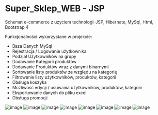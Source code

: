 # Super_Sklep_WEB - JSP

Schemat e-commerce z użyciem technologii JSP, Hibernate, MySql, Html, Bootstrap 4  

Funkcjonalności wykorzystane w projekcie:
- Baza Danych MySql
- Rejestracja / Logowanie użytkownika
- Podział Użytkowników na grupy 
- Dodawanie Kategorii produktów
- Dodawanie Produktów wraz z danymi binarnymi
- Sortowanie listy produktów ze względu na kategorię
- Filtrowanie listy użytkowników, produktów, kategorii
- Obsługa koszyka 
- Możliwość edycji / usuwania użytkowników, produktów, kategorii
- Eksportowanie danych do pliku excel
- Obsługa promocji


![image](https://user-images.githubusercontent.com/46484603/117548373-f8916c00-b034-11eb-8786-81d12ba8e5c4.png)
![image](https://user-images.githubusercontent.com/46484603/117548392-0cd56900-b035-11eb-98e1-bef2a6668d2b.png)
![image](https://user-images.githubusercontent.com/46484603/117548395-1363e080-b035-11eb-8834-7e3f201ebfeb.png)
![image](https://user-images.githubusercontent.com/46484603/117548399-19f25800-b035-11eb-98eb-a5aec88477cd.png)
![image](https://user-images.githubusercontent.com/46484603/117548405-2080cf80-b035-11eb-875a-774246e94ea8.png)
![image](https://user-images.githubusercontent.com/46484603/117548412-24145680-b035-11eb-9da4-614d2ae76b25.png)
![image](https://user-images.githubusercontent.com/46484603/117548415-27a7dd80-b035-11eb-86b2-c9a0afa83a1c.png)
![image](https://user-images.githubusercontent.com/46484603/117548420-2b3b6480-b035-11eb-9d1f-d3d9ae84f3a0.png)
